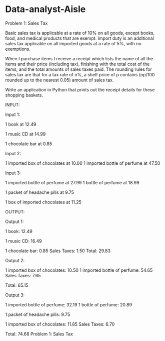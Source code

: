 # Data-analyst-Aisle


Problem 1: Sales Tax 



Basic sales tax is applicable at a rate of 10% on all goods, except books, food, and medical products that are exempt. Import duty is an additional sales tax applicable on all imported goods at a rate of 5%, with no exemptions. 



When I purchase items I receive a receipt which lists the name of all the items and their price (including tax), finishing with the total cost of the items, and the total amounts of sales taxes paid. The rounding rules for sales tax are that for a tax rate of n%, a shelf price of p contains (np/100 rounded up to the nearest 0.05) amount of sales tax. 



Write an application in Python that prints out the receipt details for these shopping baskets. 

INPUT:

Input 1:

1 book at 12.49 

1 music CD at 14.99

1 chocolate bar at 0.85 



Input 2:

1 imported box of chocolates at 10.00 1 imported bottle of perfume at 47.50 



Input 3:

 1 imported bottle of perfume at 27.99 1 bottle of perfume at 18.99

 1 packet of headache pills at 9.75

 1 box of imported chocolates at 11.25 





OUTPUT:  

 Output 1:

 1 book: 12.49

 1 music CD: 16.49

 1 chocolate bar: 0.85 Sales Taxes: 1.50 Total: 29.83 



Output 2:

 1 imported box of chocolates: 10.50 1 imported bottle of perfume: 54.65 Sales Taxes: 7.65

 Total: 65.15 



Output 3:

 1 imported bottle of perfume: 32.19 1 bottle of perfume: 20.89

 1 packet of headache pills: 9.75

 1 imported box of chocolates: 11.85 Sales Taxes: 6.70

 Total: 74.68 
Problem 1: Sales Tax 



